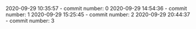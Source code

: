 2020-09-29 10:35:57 - commit number: 0
2020-09-29 14:54:36 - commit number: 1
2020-09-29 15:25:45 - commit number: 2
2020-09-29 20:44:37 - commit number: 3
